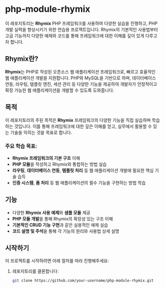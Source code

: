 # php-module-rhymix

이 레포지토리는 **Rhymix** PHP 프레임워크를 사용하여 다양한 실습을 진행하고, PHP 개발 실력을 향상시키기 위한 연습용 프로젝트입니다. Rhymix의 기본적인 사용법부터 고급 기능까지 다양한 예제와 코드를 통해 프레임워크에 대한 이해를 깊이 있게 다루고자 합니다.

## Rhymix란?

**Rhymix**는 PHP로 작성된 오픈소스 웹 애플리케이션 프레임워크로, 빠르고 효율적인 웹 애플리케이션 개발을 지원합니다. PHP와 MySQL을 기반으로 하며, 데이터베이스 연동, 라우팅, 템플릿 엔진, 세션 관리 등 다양한 기능을 제공하여 개발자가 안정적이고 확장 가능한 웹 애플리케이션을 개발할 수 있도록 도와줍니다.

## 목적

이 레포지토리의 주된 목적은 **Rhymix** 프레임워크의 다양한 기능을 직접 실습하며 학습하는 것입니다. 이를 통해 프레임워크에 대한 깊은 이해를 얻고, 실무에서 활용할 수 있는 기술을 익히는 것을 목표로 합니다.

### 주요 학습 목표:
- **Rhymix 프레임워크의 기본 구조** 이해
- **PHP 모듈**을 작성하고 Rhymix와 통합하는 방법 실습
- **라우팅**, **데이터베이스 연동**, **템플릿 처리** 등 웹 애플리케이션 개발에 필요한 핵심 기술 습득
- **인증 시스템**, **폼 처리** 등 웹 애플리케이션의 필수 기능을 구현하는 방법 학습

## 기능

- 다양한 **Rhymix 사용 예제**와 **샘플 모듈** 제공
- **PHP 모듈 개발**을 통해 Rhymix의 확장성 있는 구조 이해
- **기본적인 CRUD 기능 구현**과 같은 실용적인 예제 실습
- **코드 설명 및 주석**을 통해 각 기능의 원리와 사용법 상세 설명

## 시작하기

이 프로젝트를 시작하려면 아래 절차를 따라 진행해주세요:

1. 레포지토리를 클론합니다:
   ```bash
   git clone https://github.com/your-username/php-module-rhymix.git
